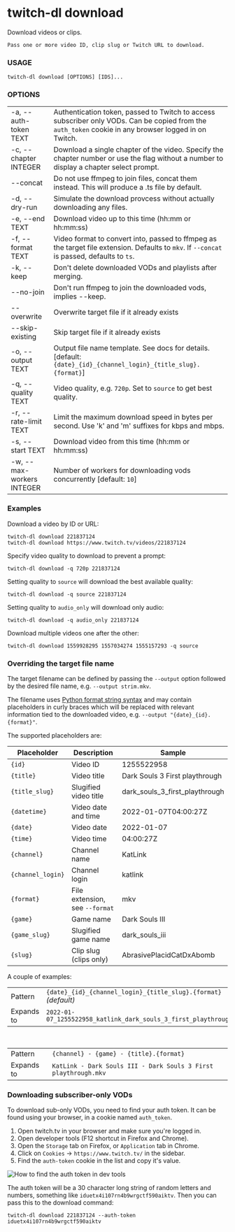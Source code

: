 <!-- ------------------- generated docs start ------------------- -->
# twitch-dl download

Download videos or clips.

    Pass one or more video ID, clip slug or Twitch URL to download.

### USAGE

```
twitch-dl download [OPTIONS] [IDS]...
```

### OPTIONS

<table>
<tbody>
<tr>
    <td class="code">-a, --auth-token TEXT</td>
    <td>Authentication token, passed to Twitch to access subscriber only VODs. Can be copied from the <code>auth_token</code> cookie in any browser logged in on Twitch.</td>
</tr>

<tr>
    <td class="code">-c, --chapter INTEGER</td>
    <td>Download a single chapter of the video. Specify the chapter number or use the flag without a number to display a chapter select prompt.</td>
</tr>

<tr>
    <td class="code">--concat</td>
    <td>Do not use ffmpeg to join files, concat them instead. This will produce a .ts file by default.</td>
</tr>

<tr>
    <td class="code">-d, --dry-run</td>
    <td>Simulate the download provcess without actually downloading any files.</td>
</tr>

<tr>
    <td class="code">-e, --end TEXT</td>
    <td>Download video up to this time (hh:mm or hh:mm:ss)</td>
</tr>

<tr>
    <td class="code">-f, --format TEXT</td>
    <td>Video format to convert into, passed to ffmpeg as the target file extension. Defaults to <code>mkv</code>. If <code>--concat</code> is passed, defaults to <code>ts</code>.</td>
</tr>

<tr>
    <td class="code">-k, --keep</td>
    <td>Don&#x27;t delete downloaded VODs and playlists after merging.</td>
</tr>

<tr>
    <td class="code">--no-join</td>
    <td>Don&#x27;t run ffmpeg to join the downloaded vods, implies --keep.</td>
</tr>

<tr>
    <td class="code">--overwrite</td>
    <td>Overwrite target file if it already exists</td>
</tr>

<tr>
    <td class="code">--skip-existing</td>
    <td>Skip target file if it already exists</td>
</tr>

<tr>
    <td class="code">-o, --output TEXT</td>
    <td>Output file name template. See docs for details. [default: <code>{date}_{id}_{channel_login}_{title_slug}.{format}</code>]</td>
</tr>

<tr>
    <td class="code">-q, --quality TEXT</td>
    <td>Video quality, e.g. <code>720p</code>. Set to <code>source</code> to get best quality.</td>
</tr>

<tr>
    <td class="code">-r, --rate-limit TEXT</td>
    <td>Limit the maximum download speed in bytes per second. Use &#x27;k&#x27; and &#x27;m&#x27; suffixes for kbps and mbps.</td>
</tr>

<tr>
    <td class="code">-s, --start TEXT</td>
    <td>Download video from this time (hh:mm or hh:mm:ss)</td>
</tr>

<tr>
    <td class="code">-w, --max-workers INTEGER</td>
    <td>Number of workers for downloading vods concurrently [default: <code>10</code>]</td>
</tr>
</tbody>
</table>

<!-- ------------------- generated docs end ------------------- -->

### Examples

Download a video by ID or URL:

```
twitch-dl download 221837124
twitch-dl download https://www.twitch.tv/videos/221837124
```

Specify video quality to download to prevent a prompt:

```
twitch-dl download -q 720p 221837124
```

Setting quality to `source` will download the best available quality:

```
twitch-dl download -q source 221837124
```

Setting quality to `audio_only` will download only audio:

```
twitch-dl download -q audio_only 221837124
```

Download multiple videos one after the other:

```
twitch-dl download 1559928295 1557034274 1555157293 -q source
```

### Overriding the target file name

The target filename can be defined by passing the `--output` option followed by
the desired file name, e.g. `--output strim.mkv`.

The filename uses
[Python format string syntax](https://docs.python.org/3/library/string.html#format-string-syntax)
and may contain placeholders in curly braces which will be replaced with
relevant information tied to the downloaded video, e.g. `--output "{date}_{id}.{format}"`.

The supported placeholders are:

| Placeholder       | Description                    | Sample                        |
| ----------------- | ------------------------------ | ------------------------------ |
| `{id}`            | Video ID                       | 1255522958                     |
| `{title}`         | Video title                    | Dark Souls 3 First playthrough |
| `{title_slug}`    | Slugified video title          | dark_souls_3_first_playthrough |
| `{datetime}`      | Video date and time            | 2022-01-07T04:00:27Z           |
| `{date}`          | Video date                     | 2022-01-07                     |
| `{time}`          | Video time                     | 04:00:27Z                      |
| `{channel}`       | Channel name                   | KatLink                        |
| `{channel_login}` | Channel login                  | katlink                        |
| `{format}`        | File extension, see `--format` | mkv                            |
| `{game}`          | Game name                      | Dark Souls III                 |
| `{game_slug}`     | Slugified game name            | dark_souls_iii                 |
| `{slug}`          | Clip slug (clips only)         | AbrasivePlacidCatDxAbomb       |

A couple of examples:

|    |    |
| -- | -- |
| Pattern | `{date}_{id}_{channel_login}_{title_slug}.{format}` *(default)* |
| Expands to | `2022-01-07_1255522958_katlink_dark_souls_3_first_playthrough.mkv` |

<br />

|    |    |
| -- | -- |
| Pattern | `{channel} - {game} - {title}.{format}` |
| Expands to | `KatLink - Dark Souls III - Dark Souls 3 First playthrough.mkv` |


### Downloading subscriber-only VODs

To download sub-only VODs, you need to find your auth token. It can be found
using your browser, in a cookie named `auth_token`.

1. Open twitch.tv in your browser and make sure you're logged in.
2. Open developer tools (F12 shortcut in Firefox and Chrome).
3. Open the `Storage` tab on Firefox, or `Application` tab in Chrome.
4. Click on `Cookies` → `https://www.twitch.tv/` in the sidebar.
5. Find the `auth-token` cookie in the list and copy it's value.

![How to find the auth token in dev tools](./auth_token.png)

The auth token will be a 30 character long string of random letters and numbers,
something like `iduetx4i107rn4b9wrgctf590aiktv`. Then you can pass this to the
download command:

```
twitch-dl download 221837124 --auth-token iduetx4i107rn4b9wrgctf590aiktv
```